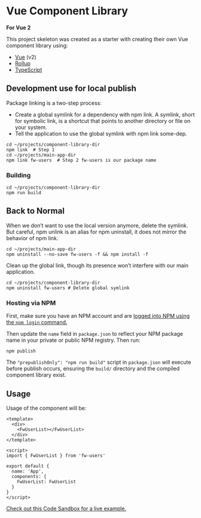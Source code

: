 # Vue Component Library

**For Vue 2**

This project skeleton was created as a starter with creating their own Vue component library using:

- [Vue](https://vuejs.org/) (v2)
- [Rollup](https://github.com/rollup/rollup)
- [TypeScript](https://www.typescriptlang.org/)

## Development use for local publish

Package linking is a two-step process:

- Create a global symlink for a dependency with npm link. A symlink, short for symbolic link, is a shortcut that points to another directory or file on your system.
- Tell the application to use the global symlink with npm link some-dep.
```
cd ~/projects/component-library-dir
npm link  # Step 1
cd ~/projects/main-app-dir
npm link fw-users  # Step 2 fw-users is our package name
```
### Building

```
cd ~/projects/component-library-dir
npm run build
```

## Back to Normal

When we don’t want to use the local version anymore, delete the symlink. But careful, npm unlink is an alias for npm uninstall, it does not mirror the behavior of npm link.

```
cd ~/projects/main-app-dir
npm uninstall --no-save fw-users -f && npm install -f
```

Clean up the global link, though its presence won’t interfere with our main application.
```
cd ~/projects/component-library-dir
npm uninstall fw-users # Delete global symlink
```


### Hosting via NPM

First, make sure you have an NPM account and are [logged into NPM using the `npm login` command.](https://docs.npmjs.com/creating-a-new-npm-user-account)

Then update the `name` field in `package.json` to reflect your NPM package name in your private or public NPM registry. Then run:

```
npm publish
```

The `"prepublishOnly": "npm run build"` script in `package.json` will execute before publish occurs, ensuring the `build/` directory and the compiled component library exist.

## Usage

Usage of the component will be:

```
<template>
  <div>
    <FwUserList></FwUserList>
  </div>
</template>

<script>
import { FwUserList } from 'fw-users'

export default {
  name: 'App',
  components: {
    FwUserList: FwUserList
  }
}
</script>

```

[Check out this Code Sandbox for a live example.](https://loading...)
